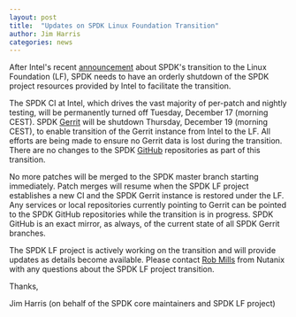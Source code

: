 ```yaml
---
layout: post
title:  "Updates on SPDK Linux Foundation Transition"
author: Jim Harris
categories: news
---
```


After Intel's recent [announcement](https://spdk.io/news/2024/12/05/LF/) about
SPDK's transition to the Linux Foundation (LF), SPDK needs to have an orderly
shutdown of the SPDK project resources provided by Intel to facilitate the
transition.

The SPDK CI at Intel, which drives the vast majority of per-patch and nightly
testing, will be permanently turned off Tuesday, December 17 (morning CEST).
SPDK [Gerrit](https://review.spdk.io) will be shutdown Thursday, December 19
(morning CEST), to enable transition of the Gerrit instance from Intel to the
LF. All efforts are being made to ensure no Gerrit data is lost during the
transition. There are no changes to the SPDK [GitHub](https://github.com/spdk)
repositories as part of this transition.

No more patches will be merged to the SPDK master branch starting
immediately. Patch merges will resume when the SPDK LF project establishes a
new CI and the SPDK Gerrit instance is restored under the LF. Any services or
local repositories currently pointing to Gerrit can be pointed to the SPDK
GitHub repositories while the transition is in progress. SPDK GitHub is an
exact mirror, as always, of the current state of all SPDK Gerrit branches.

The SPDK LF project is actively working on the transition and will provide
updates as details become available. Please contact
[Rob Mills](mailto:rob.mills@nutanix.com) from Nutanix with any questions
about the SPDK LF project transition.

Thanks,

Jim Harris
(on behalf of the SPDK core maintainers and SPDK LF project)
